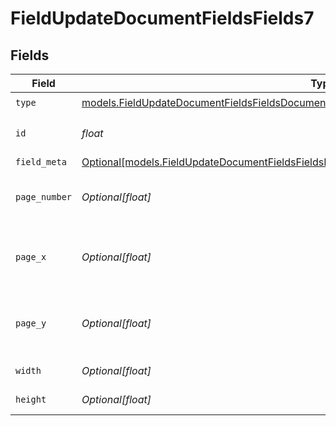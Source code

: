 # FieldUpdateDocumentFieldsFields7


## Fields

| Field                                                                                                                                                                                  | Type                                                                                                                                                                                   | Required                                                                                                                                                                               | Description                                                                                                                                                                            |
| -------------------------------------------------------------------------------------------------------------------------------------------------------------------------------------- | -------------------------------------------------------------------------------------------------------------------------------------------------------------------------------------- | -------------------------------------------------------------------------------------------------------------------------------------------------------------------------------------- | -------------------------------------------------------------------------------------------------------------------------------------------------------------------------------------- |
| `type`                                                                                                                                                                                 | [models.FieldUpdateDocumentFieldsFieldsDocumentsFieldsRequestRequestBody7Type](../models/fieldupdatedocumentfieldsfieldsdocumentsfieldsrequestrequestbody7type.md)                     | :heavy_check_mark:                                                                                                                                                                     | N/A                                                                                                                                                                                    |
| `id`                                                                                                                                                                                   | *float*                                                                                                                                                                                | :heavy_check_mark:                                                                                                                                                                     | The ID of the field to update.                                                                                                                                                         |
| `field_meta`                                                                                                                                                                           | [Optional[models.FieldUpdateDocumentFieldsFieldsDocumentsFieldsRequestRequestBody7FieldMeta]](../models/fieldupdatedocumentfieldsfieldsdocumentsfieldsrequestrequestbody7fieldmeta.md) | :heavy_minus_sign:                                                                                                                                                                     | N/A                                                                                                                                                                                    |
| `page_number`                                                                                                                                                                          | *Optional[float]*                                                                                                                                                                      | :heavy_minus_sign:                                                                                                                                                                     | The page number the field will be on.                                                                                                                                                  |
| `page_x`                                                                                                                                                                               | *Optional[float]*                                                                                                                                                                      | :heavy_minus_sign:                                                                                                                                                                     | The X coordinate of where the field will be placed.                                                                                                                                    |
| `page_y`                                                                                                                                                                               | *Optional[float]*                                                                                                                                                                      | :heavy_minus_sign:                                                                                                                                                                     | The Y coordinate of where the field will be placed.                                                                                                                                    |
| `width`                                                                                                                                                                                | *Optional[float]*                                                                                                                                                                      | :heavy_minus_sign:                                                                                                                                                                     | The width of the field.                                                                                                                                                                |
| `height`                                                                                                                                                                               | *Optional[float]*                                                                                                                                                                      | :heavy_minus_sign:                                                                                                                                                                     | The height of the field.                                                                                                                                                               |